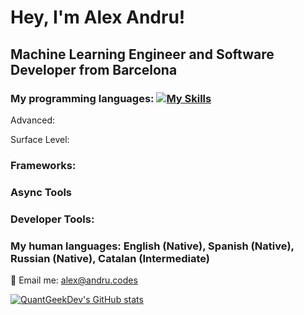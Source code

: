 # Hey, I'm Alex Andru!
## Machine Learning Engineer and Software Developer from Barcelona

### My programming languages: [![My Skills](https://skillicons.dev/icons?i=js,html,css,ts,python,c)](https://skillicons.dev)

Advanced:

Surface Level:

### Frameworks:

### Async Tools

### Developer Tools: 

### My human languages: English (Native), Spanish (Native), Russian (Native), Catalan (Intermediate)


📨 Email me: alex@andru.codes 

[![QuantGeekDev's GitHub stats](https://github-readme-stats.vercel.app/api?username=quantgeekdev)](https://github.com/anuraghazra/github-readme-stats)
